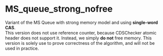 # MS_queue_strong_nofree

Variant of the MS Queue with strong memory model and using **single-word CAS**.\
This version does not use reference counter, because CDSChecker atomic header does not support it.
Instead, we simply **do not** free memory.
This version is solely use to prove correctness of the algorithm, and will not be used in practice.
